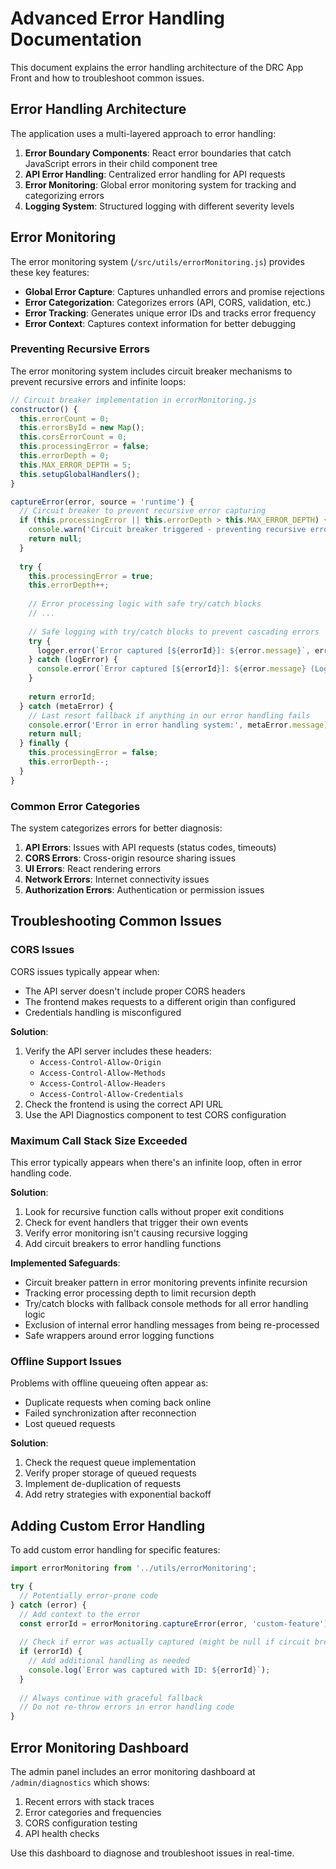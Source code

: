 # Advanced Error Handling Documentation

This document explains the error handling architecture of the DRC App Front and how to troubleshoot common issues.

## Error Handling Architecture

The application uses a multi-layered approach to error handling:

1. **Error Boundary Components**: React error boundaries that catch JavaScript errors in their child component tree
2. **API Error Handling**: Centralized error handling for API requests
3. **Error Monitoring**: Global error monitoring system for tracking and categorizing errors
4. **Logging System**: Structured logging with different severity levels

## Error Monitoring

The error monitoring system (`/src/utils/errorMonitoring.js`) provides these key features:

- **Global Error Capture**: Captures unhandled errors and promise rejections
- **Error Categorization**: Categorizes errors (API, CORS, validation, etc.)
- **Error Tracking**: Generates unique error IDs and tracks error frequency
- **Error Context**: Captures context information for better debugging

### Preventing Recursive Errors

The error monitoring system includes circuit breaker mechanisms to prevent recursive errors and infinite loops:

```javascript
// Circuit breaker implementation in errorMonitoring.js
constructor() {
  this.errorCount = 0;
  this.errorsById = new Map();
  this.corsErrorCount = 0;
  this.processingError = false;
  this.errorDepth = 0;
  this.MAX_ERROR_DEPTH = 5;
  this.setupGlobalHandlers();
}

captureError(error, source = 'runtime') {
  // Circuit breaker to prevent recursive error capturing
  if (this.processingError || this.errorDepth > this.MAX_ERROR_DEPTH) {
    console.warn('Circuit breaker triggered - preventing recursive error');
    return null;
  }
  
  try {
    this.processingError = true;
    this.errorDepth++;
    
    // Error processing logic with safe try/catch blocks
    // ...
    
    // Safe logging with try/catch blocks to prevent cascading errors
    try {
      logger.error(`Error captured [${errorId}]: ${error.message}`, error);
    } catch (logError) {
      console.error(`Error captured [${errorId}]: ${error.message} (Logger failed: ${logError.message})`);
    }
    
    return errorId;
  } catch (metaError) {
    // Last resort fallback if anything in our error handling fails
    console.error('Error in error handling system:', metaError.message);
    return null;
  } finally {
    this.processingError = false;
    this.errorDepth--;
  }
}
```

### Common Error Categories

The system categorizes errors for better diagnosis:

1. **API Errors**: Issues with API requests (status codes, timeouts)
2. **CORS Errors**: Cross-origin resource sharing issues
3. **UI Errors**: React rendering errors
4. **Network Errors**: Internet connectivity issues
5. **Authorization Errors**: Authentication or permission issues

## Troubleshooting Common Issues

### CORS Issues

CORS issues typically appear when:
- The API server doesn't include proper CORS headers
- The frontend makes requests to a different origin than configured
- Credentials handling is misconfigured

**Solution**:
1. Verify the API server includes these headers:
   - `Access-Control-Allow-Origin`
   - `Access-Control-Allow-Methods`
   - `Access-Control-Allow-Headers`
   - `Access-Control-Allow-Credentials`
2. Check the frontend is using the correct API URL
3. Use the API Diagnostics component to test CORS configuration

### Maximum Call Stack Size Exceeded

This error typically appears when there's an infinite loop, often in error handling code.

**Solution**:
1. Look for recursive function calls without proper exit conditions
2. Check for event handlers that trigger their own events
3. Verify error monitoring isn't causing recursive logging
4. Add circuit breakers to error handling functions

**Implemented Safeguards**:
- Circuit breaker pattern in error monitoring prevents infinite recursion
- Tracking error processing depth to limit recursion depth
- Try/catch blocks with fallback console methods for all error handling logic
- Exclusion of internal error handling messages from being re-processed
- Safe wrappers around error logging functions

### Offline Support Issues

Problems with offline queueing often appear as:
- Duplicate requests when coming back online
- Failed synchronization after reconnection
- Lost queued requests

**Solution**:
1. Check the request queue implementation
2. Verify proper storage of queued requests
3. Implement de-duplication of requests
4. Add retry strategies with exponential backoff

## Adding Custom Error Handling

To add custom error handling for specific features:

```javascript
import errorMonitoring from '../utils/errorMonitoring';

try {
  // Potentially error-prone code
} catch (error) {
  // Add context to the error
  const errorId = errorMonitoring.captureError(error, 'custom-feature');
  
  // Check if error was actually captured (might be null if circuit breaker triggered)
  if (errorId) {
    // Add additional handling as needed
    console.log(`Error was captured with ID: ${errorId}`);
  }
  
  // Always continue with graceful fallback
  // Do not re-throw errors in error handling code
}
```

## Error Monitoring Dashboard

The admin panel includes an error monitoring dashboard at `/admin/diagnostics` which shows:

1. Recent errors with stack traces
2. Error categories and frequencies
3. CORS configuration testing
4. API health checks

Use this dashboard to diagnose and troubleshoot issues in real-time.